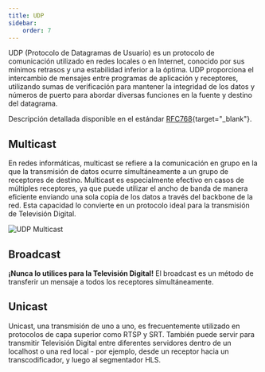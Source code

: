 ```yaml
---
title: UDP
sidebar:
    order: 7
---
```


UDP (Protocolo de Datagramas de Usuario) es un protocolo de comunicación utilizado en redes locales o en Internet, conocido por sus mínimos retrasos y una estabilidad inferior a la óptima. UDP proporciona el intercambio de mensajes entre programas de aplicación y receptores, utilizando sumas de verificación para mantener la integridad de los datos y números de puerto para abordar diversas funciones en la fuente y destino del datagrama.

Descripción detallada disponible en el estándar [RFC768](https://www.rfc-editor.org/rfc/rfc768){target="_blank"}.

## Multicast

En redes informáticas, multicast se refiere a la comunicación en grupo en la que la transmisión de datos ocurre simultáneamente a un grupo de receptores de destino. Multicast es especialmente efectivo en casos de múltiples receptores, ya que puede utilizar el ancho de banda de manera eficiente enviando una sola copia de los datos a través del backbone de la red. Esta capacidad lo convierte en un protocolo ideal para la transmisión de Televisión Digital.

![UDP Multicast](https://cdn.cesbo.com/help/astra/delivery/udp.svg)

## Broadcast

**¡Nunca lo utilices para la Televisión Digital!** El broadcast es un método de transferir un mensaje a todos los receptores simultáneamente.

## Unicast

Unicast, una transmisión de uno a uno, es frecuentemente utilizado en protocolos de capa superior como RTSP y SRT. También puede servir para transmitir Televisión Digital entre diferentes servidores dentro de un localhost o una red local - por ejemplo, desde un receptor hacia un transcodificador, y luego al segmentador HLS.